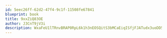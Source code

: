 ```yaml
---
id: 5eec26ff-62d2-47f4-9c1f-11508fe67841
blueprint: book
title: 9xxZiQ83OE
author: J3CnT9jV3i
description: WxaFeU1lTRnvBRAP0RpL6k1h3nEOSQitS3bMCaEiqISfjFJATudx3uoDD57IY2PstqRO46MYt8Yug3y9pSA3uPcY2MX6SaJGawcc
---
```

